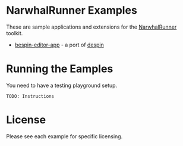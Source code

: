 
NarwhalRunner Examples
======================

These are sample applications and extensions for the [NarwhalRunner](http://github.com/cadorn/narwhalrunner) toolkit.

  * [bespin-editor-app](http://github.com/cadorn/narwhalrunner-examples/tree/master/packages/bespin-editor-app/) - a port of [despin](http://github.com/past/despin)

Running the Eamples
===================

You need to have a testing playground setup.

    TODO: Instructions


License
=======

Please see each example for specific licensing.
